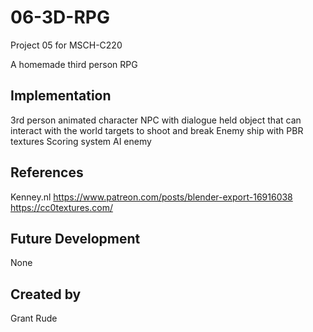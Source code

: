 # 06-3D-RPG
Project 05 for MSCH-C220

A homemade third person RPG

## Implementation
3rd person animated character
NPC with dialogue
held object that can interact with the world
targets to shoot and break
Enemy ship with PBR textures
Scoring system
AI enemy


## References
Kenney.nl
https://www.patreon.com/posts/blender-export-16916038
https://cc0textures.com/

## Future Development
None

## Created by 
Grant Rude
